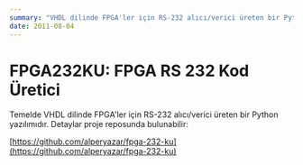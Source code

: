 ```yaml
---
summary: "VHDL dilinde FPGA'ler için RS-232 alıcı/verici üreten bir Python yazılımı"
date: 2011-08-04
---
```

# FPGA232KU: FPGA RS 232 Kod Üretici

Temelde VHDL dilinde FPGA'ler için RS-232 alıcı/verici üreten bir Python yazılımıdır.
Detaylar proje reposunda bulunabilir:

[https://github.com/alperyazar/fpga-232-ku](https://github.com/alperyazar/fpga-232-ku)
